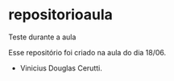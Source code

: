 # repositorioaula

Teste durante a aula

Esse repositório foi criado na aula do dia 18/06.
- Vinicius Douglas Cerutti.
